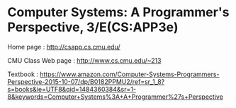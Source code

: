 Computer Systems: A Programmer's Perspective, 3/E(CS:APP3e)
=
Home page : 
<http://csapp.cs.cmu.edu/>

CMU Class Web page : 
<http://www.cs.cmu.edu/~213>

Textbook : 
<https://www.amazon.com/Computer-Systems-Programmers-Perspective-2015-10-07/dp/B0182PPMU2/ref=sr_1_8?s=books&ie=UTF8&qid=1484360384&sr=1-8&keywords=Computer+Systems%3A+A+Programmer%27s+Perspective>



